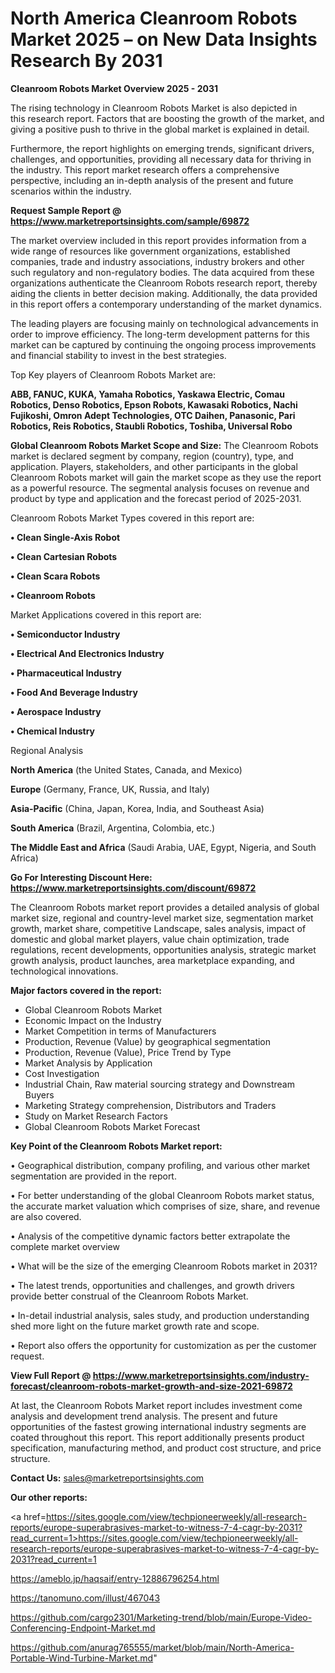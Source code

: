 # North America Cleanroom Robots Market 2025 – on New Data Insights Research By 2031

<Strong> Cleanroom Robots Market Overview 2025 - 2031</strong>

The rising technology in Cleanroom Robots Market is also depicted in this research report. Factors that are boosting the growth of the market, and giving a positive push to thrive in the global market is explained in detail.

Furthermore, the report highlights on emerging trends, significant drivers, challenges, and opportunities, providing all necessary data for thriving in the industry. This report market research offers a comprehensive perspective, including an in-depth analysis of the present and future scenarios within the industry.

<strong>Request Sample Report @ <a href=https://www.marketreportsinsights.com/sample/69872>https://www.marketreportsinsights.com/sample/69872</a></strong>

The market overview included in this report provides information from a wide range of resources like government organizations, established companies, trade and industry associations, industry brokers and other such regulatory and non-regulatory bodies. The data acquired from these organizations authenticate the Cleanroom Robots research report, thereby aiding the clients in better decision making. Additionally, the data provided in this report offers a contemporary understanding of the market dynamics.

The leading players are focusing mainly on technological advancements in order to improve efficiency. The long-term development patterns for this market can be captured by continuing the ongoing process improvements and financial stability to invest in the best strategies.

Top Key players of Cleanroom Robots Market are:

<strong>ABB, FANUC, KUKA, Yamaha Robotics, Yaskawa Electric, Comau Robotics, Denso Robotics, Epson Robots, Kawasaki Robotics, Nachi Fujikoshi, Omron Adept Technologies, OTC Daihen, Panasonic, Pari Robotics, Reis Robotics, Staubli Robotics, Toshiba, Universal Robo</strong>

<strong><b>Global Cleanroom Robots Market Scope and Size:</b></strong>
The Cleanroom Robots market is declared segment by company, region (country), type, and application. Players, stakeholders, and other participants in the global Cleanroom Robots market will gain the market scope as they use the report as a powerful resource. The segmental analysis focuses on revenue and product by type and application and the forecast period of 2025-2031.

Cleanroom Robots Market Types covered in this report are:

<strong>• Clean Single-Axis Robot

• Clean Cartesian Robots

• Clean Scara Robots

• Cleanroom Robots</strong>

Market Applications covered in this report are:

<strong>• Semiconductor Industry

• Electrical And Electronics Industry

• Pharmaceutical Industry

• Food And Beverage Industry

• Aerospace Industry

• Chemical Industry</strong> 

Regional Analysis

<strong>North America</strong> (the United States, Canada, and Mexico)

<strong>Europe</strong> (Germany, France, UK, Russia, and Italy)

<strong>Asia-Pacific</strong> (China, Japan, Korea, India, and Southeast Asia)

<strong>South America</strong> (Brazil, Argentina, Colombia, etc.)

<strong>The Middle East and Africa</strong> (Saudi Arabia, UAE, Egypt, Nigeria, and South Africa)

<strong>Go For Interesting Discount Here: <a href=https://www.marketreportsinsights.com/discount/69872>https://www.marketreportsinsights.com/discount/69872</a></strong>

The Cleanroom Robots market report provides a detailed analysis of global market size, regional and country-level market size, segmentation market growth, market share, competitive Landscape, sales analysis, impact of domestic and global market players, value chain optimization, trade regulations, recent developments, opportunities analysis, strategic market growth analysis, product launches, area marketplace expanding, and technological innovations.

<strong><b>Major factors covered in the report:</b></strong>
<ul>
  <li>Global Cleanroom Robots Market </li>
  <li>Economic Impact on the Industry</li>
  <li>Market Competition in terms of Manufacturers</li>
  <li>Production, Revenue (Value) by geographical segmentation</li>
  <li>Production, Revenue (Value), Price Trend by Type</li>
  <li>Market Analysis by Application</li>
  <li>Cost Investigation</li>
  <li>Industrial Chain, Raw material sourcing strategy and Downstream Buyers</li>
  <li>Marketing Strategy comprehension, Distributors and Traders</li>
  <li>Study on Market Research Factors</li>
  <li>Global Cleanroom Robots Market Forecast</li>
</ul>

<strong><b>Key Point of the Cleanroom Robots Market report:</b></strong>

• Geographical distribution, company profiling, and various other market segmentation are provided in the report.

• For better understanding of the global Cleanroom Robots market status, the accurate market valuation which comprises of size, share, and revenue are also covered.

• Analysis of the competitive dynamic factors better extrapolate the complete market overview

• What will be the size of the emerging Cleanroom Robots market in 2031?

• The latest trends, opportunities and challenges, and growth drivers provide better construal of the Cleanroom Robots Market.

• In-detail industrial analysis, sales study, and production understanding shed more light on the future market growth rate and scope.

• Report also offers the opportunity for customization as per the customer request.

<strong><b>View Full Report @ <a href=https://www.marketreportsinsights.com/industry-forecast/cleanroom-robots-market-growth-and-size-2021-69872>https://www.marketreportsinsights.com/industry-forecast/cleanroom-robots-market-growth-and-size-2021-69872</a></b></strong>


At last, the Cleanroom Robots Market report includes investment come analysis and development trend analysis. The present and future opportunities of the fastest growing international industry segments are coated throughout this report. This report additionally presents product specification, manufacturing method, and product cost structure, and price structure.

<strong>Contact Us:</strong>
sales@marketreportsinsights.com

<strong>Our other reports:</strong>

<a href=https://sites.google.com/view/techpioneerweekly/all-research-reports/europe-superabrasives-market-to-witness-7-4-cagr-by-2031?read_current=1>https://sites.google.com/view/techpioneerweekly/all-research-reports/europe-superabrasives-market-to-witness-7-4-cagr-by-2031?read_current=1</a>

<a href=https://ameblo.jp/haqsaif/entry-12886796254.html>https://ameblo.jp/haqsaif/entry-12886796254.html</a>

<a href=https://tanomuno.com/illust/467043>https://tanomuno.com/illust/467043</a>

<a href=https://github.com/cargo2301/Marketing-trend/blob/main/Europe-Video-Conferencing-Endpoint-Market.md>https://github.com/cargo2301/Marketing-trend/blob/main/Europe-Video-Conferencing-Endpoint-Market.md</a>

<a href=https://github.com/anurag765555/market/blob/main/North-America-Portable-Wind-Turbine-Market.md>https://github.com/anurag765555/market/blob/main/North-America-Portable-Wind-Turbine-Market.md</a>"

